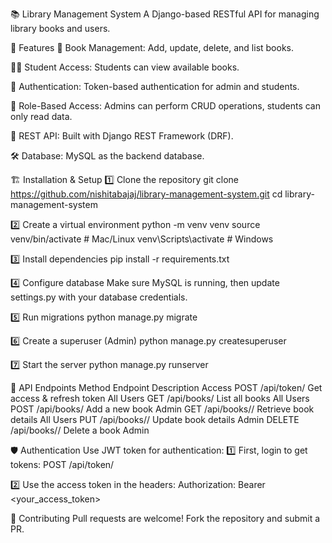 📚 Library Management System
A Django-based RESTful API for managing library books and users.

🚀 Features
📖 Book Management: Add, update, delete, and list books.

👩‍🎓 Student Access: Students can view available books.

🔑 Authentication: Token-based authentication for admin and students.

🔐 Role-Based Access: Admins can perform CRUD operations, students can only read data.

📡 REST API: Built with Django REST Framework (DRF).

🛠 Database: MySQL as the backend database.

🏗 Installation & Setup
1️⃣ Clone the repository
git clone https://github.com/nishitabajaj/library-management-system.git
cd library-management-system

2️⃣ Create a virtual environment
python -m venv venv
source venv/bin/activate  # Mac/Linux
venv\Scripts\activate      # Windows

3️⃣ Install dependencies
pip install -r requirements.txt

4️⃣ Configure database
Make sure MySQL is running, then update settings.py with your database credentials.

5️⃣ Run migrations
python manage.py migrate

6️⃣ Create a superuser (Admin)
python manage.py createsuperuser

7️⃣ Start the server
python manage.py runserver

📌 API Endpoints
Method	           Endpoint	           Description	          Access
POST	         /api/token/	Get access & refresh token	All Users
GET	             /api/books/	    List all books	        All Users
POST	         /api/books/	    Add a new book	          Admin
GET	            /api/books/<id>/	Retrieve book details	All Users
PUT	            /api/books/<id>/	Update book details       Admin
DELETE	        /api/books/<id>/	Delete a book             Admin


🛡 Authentication
Use JWT token for authentication:
1️⃣ First, login to get tokens:
POST /api/token/

2️⃣ Use the access token in the headers:
Authorization: Bearer <your_access_token>

🎯 Contributing
Pull requests are welcome! Fork the repository and submit a PR.